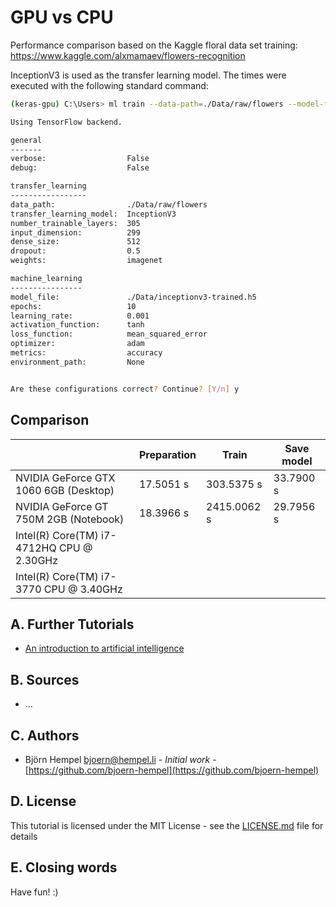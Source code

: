 # GPU vs CPU

Performance comparison based on the Kaggle floral data set training: https://www.kaggle.com/alxmamaev/flowers-recognition

InceptionV3 is used as the transfer learning model. The times were executed with the following standard command:

```bash
(keras-gpu) C:\Users> ml train --data-path=./Data/raw/flowers --model-file=./Data/inceptionv3-trained.h5

Using TensorFlow backend.

general
-------
verbose:                  False
debug:                    False

transfer_learning
-----------------
data_path:                ./Data/raw/flowers
transfer_learning_model:  InceptionV3
number_trainable_layers:  305
input_dimension:          299
dense_size:               512
dropout:                  0.5
weights:                  imagenet

machine_learning
----------------
model_file:               ./Data/inceptionv3-trained.h5
epochs:                   10
learning_rate:            0.001
activation_function:      tanh
loss_function:            mean_squared_error
optimizer:                adam
metrics:                  accuracy
environment_path:         None


Are these configurations correct? Continue? [Y/n] y
```

## Comparison

|                                           | Preparation | Train       | Save model |
|-------------------------------------------|-------------|-------------|------------|
| NVIDIA GeForce GTX 1060 6GB (Desktop)     | 17.5051 s   | 303.5375 s  | 33.7900 s  |
| NVIDIA GeForce GT 750M 2GB (Notebook)     | 18.3966 s   | 2415.0062 s | 29.7956 s  |
| Intel(R) Core(TM) i7-4712HQ CPU @ 2.30GHz |             |             |            |
| Intel(R) Core(TM) i7-3770 CPU @ 3.40GHz   |             |             |            |

## A. Further Tutorials

* [An introduction to artificial intelligence](https://github.com/friends-of-ai/an-introduction-to-artificial-intelligence)

## B. Sources

* ...

## C. Authors

* Björn Hempel <bjoern@hempel.li> - _Initial work_ - [https://github.com/bjoern-hempel](https://github.com/bjoern-hempel)

## D. License

This tutorial is licensed under the MIT License - see the [LICENSE.md](/LICENSE.md) file for details

## E. Closing words

Have fun! :)

